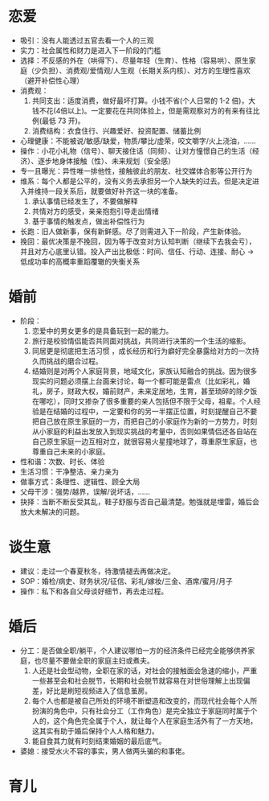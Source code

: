 # 恋爱
- 吸引：没有人能透过五官去看一个人的三观
- 实力：社会属性和财力是进入下一阶段的门槛
- 选择：不反感的外在（哄得下）、尽量年轻（生育）、性格（容易哄）、原生家庭（少负担）、消费观/爱情观/人生观（长期关系内核）、对方的生理性喜欢（避开补偿性心理）
- 消费观：
  1. 共同支出：适度消费，做好最坏打算。小钱不省(个人日常的 1-2 倍)，大钱不花(4倍以上)。一定要花在共同体验上，但是需观察对方的有来有往比例(最低 73 开)。
  2. 消费结构：衣食住行、兴趣爱好、投资配置、储蓄比例
- 心理健康：不能被说/敏感/缺爱，物质/攀比/虚荣，咬文嚼字/火上浇油，……
- 操作：小花小礼物（信号）、聊天接住话（同频）、让对方憧憬自己的生活（经济）、逐步地身体接触（性）、未来规划（安全感）
- 专一且曝光：异性唯一排他性，接触彼此的朋友、社交媒体合影等公开行为
- 维系：每个人都是公平的，没有义务去承担另一个人缺失的过去。但是决定进入并维持一段关系后，就要做好补齐这一块的准备。
  1. 承认事情已经发生了，不要做解释
  2. 共情对方的感受，亲亲抱抱引导走出情绪
  3. 基于事情的触发点，做出补偿性行为
- 长跑：旧人做新事，保有新鲜感。尽了则需进入下一阶段，产生新体验。
- 挽回：最优决策是不挽回，因为等于改变对方认知判断（继续下去我会亏），并且对方心底里认错。投入产出比极低：时间、信任、行动、连接、耐心 -> 低成功率的高概率重蹈覆辙的失衡关系
# 婚前
- 阶段：
    1. 恋爱中的男女更多的是具备玩到一起的能力。
    2. 旅行是校验情侣能否共同面对挑战，共同进行决策的一个生活的缩影。
    3. 同居更是彻底把生活习惯 ，成长经历和行为癖好完全暴露给对方的一次持久而挑战的磨合过程。
    4. 结婚则是对两个人家庭背景，地域文化，家族认知融合的挑战。因为很多现实的问题必须摆上台面来讨论，每一个都可能是雷点（比如彩礼，婚礼，房子，财政大权，婚前财产，未来定居地，生育，甚至琐碎的除夕饭在哪吃），同时又掺杂了很多重要的亲人包括但不限于父母，祖辈。个人经验是在结婚的过程中，一定要和你的另一半摆正位置，时刻提醒自己不要把自己放在原生家庭的一方，而把自己的小家庭作为新的一方势力，时刻从小家庭的利益出发放入到现实挑战的考量中，否则如果情侣还各自站在自己原生家庭一边互相对立，就很容易火星撞地球了，尊重原生家庭，也尊重自己未来的小家庭。
- 性和谐：次数、时长、体验
- 生活习惯：干净整洁、亲力亲为
- 做事方式：条理性、逻辑性、顾全大局
- 父母干涉：强势/越界，误解/说坏话，……
- 抉择：当断不断反受其乱，鞋子舒服与否自己最清楚。勉强就是埋雷，婚后会放大未解决的问题。
# 谈生意
- 建议：走过一个春夏秋冬，待激情褪去再做决定。
- SOP：婚检/病史、财务状况/征信、彩礼/嫁妆/三金、酒席/蜜月/月子
- 操作：私下和各自父母谈好细节，再去走过程。
# 婚后
- 分工：是否做全职/躺平，个人建议哪怕一方的经济条件已经完全能够供养家庭，也尽量不要做全职的家庭主妇或煮夫。
  1. 人还是社会型动物，全职在家的话，对社会的接触面会急速的缩小，严重一些甚至会和社会脱节，长期和社会脱节就容易在对世俗理解上出现偏差，好比是刷短视频进入了信息茧房。
  2. 每个人也都是被自己所处的环境不断塑造和改变的，而现代社会每个人所扮演的角色中，只有社会分工（工作角色）是完全独立于家庭同时属于个人的，这个角色完全属于个人，就让每个人在家庭生活外有了一方天地，这其实有助于婚后保持个人人格和魅力。
  3. 能自食其力就有时刻结束婚姻的最后底气。
- 婆媳：接受水火不容的事实，男人做两头骗的和事佬。
# 育儿
